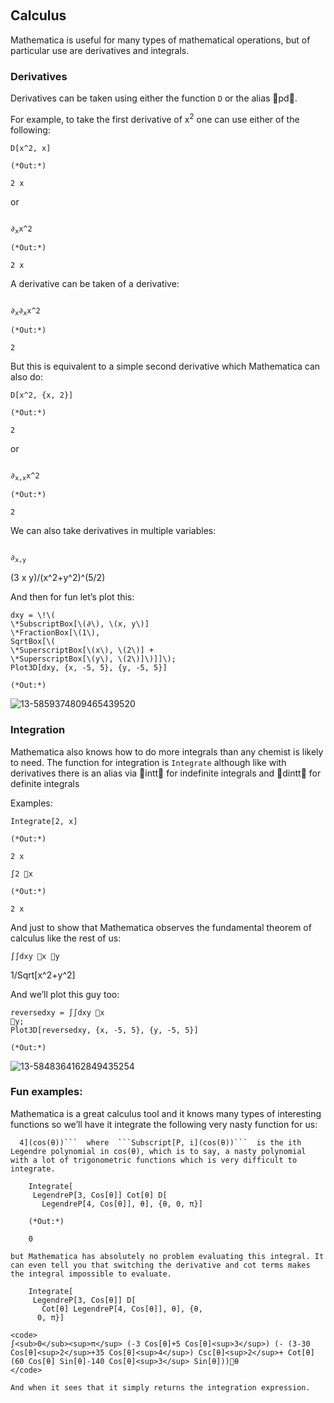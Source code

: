 <a id="calculus" style="width:0;height:0;margin:0;padding:0;">&zwnj;</a>

## Calculus

Mathematica is useful for many types of mathematical operations, but of particular use are derivatives and integrals.

### Derivatives

Derivatives can be taken using either the function  ```D```  or the alias pd.

For example, to take the first derivative of  x<sup>2</sup>  one can use either of the following:

	D[x^2, x]

	(*Out:*)
	
	2 x

or

<code>
∂<sub>x</sub>x^2
</code>

	(*Out:*)
	
	2 x

A derivative can be taken of a derivative:

<code>
∂<sub>x</sub>∂<sub>x</sub>x^2
</code>

	(*Out:*)
	
	2

But this is equivalent to a simple second derivative which Mathematica can also do:

	D[x^2, {x, 2}]

	(*Out:*)
	
	2

or

<code>
∂<sub>x,x</sub>x^2
</code>

	(*Out:*)
	
	2

We can also take derivatives in multiple variables:

<code>
∂<sub>x,y</sub>
</code>

(3 x y)/(x^2+y^2)^(5/2)

And then for fun let’s plot this:

	dxy = \!\(
	\*SubscriptBox[\(∂\), \(x, y\)]
	\*FractionBox[\(1\), 
	SqrtBox[\(
	\*SuperscriptBox[\(x\), \(2\)] + 
	\*SuperscriptBox[\(y\), \(2\)]\)]]\);
	Plot3D[dxy, {x, -5, 5}, {y, -5, 5}]

	(*Out:*)
	
![13-5859374809465439520]({filename}/img/13-5859374809465439520.png)

### Integration

Mathematica also knows how to do more integrals than any chemist is likely to need. The function for integration is  ```Integrate```  although like with derivatives there is an alias via intt for indefinite integrals and dintt for definite integrals

Examples:

	Integrate[2, x]

	(*Out:*)
	
	2 x

	∫2 x

	(*Out:*)
	
	2 x

And just to show that Mathematica observes the fundamental theorem of calculus like the rest of us:

	∫∫dxy x y

1/Sqrt[x^2+y^2]

And we’ll plot this guy too:

	reversedxy = ∫∫dxy x
	y;
	Plot3D[reversedxy, {x, -5, 5}, {y, -5, 5}]

	(*Out:*)
	
![13-5848364162849435254]({filename}/img/13-5848364162849435254.png)

### Fun examples:

Mathematica is a great calculus tool and it knows many types of interesting functions so we’ll have it integrate the following very nasty function for us:

```Subscript[P, 3](cos(θ)) cot(θ) d/dθ Subscript[P, 
  4](cos(θ))```  where  ```Subscript[P, i](cos(θ))```  is the ith Legendre polynomial in cos(θ), which is to say, a nasty polynomial with a lot of trigonometric functions which is very difficult to integrate.

	Integrate[
	 LegendreP[3, Cos[θ]] Cot[θ] D[
	   LegendreP[4, Cos[θ]], θ], {θ, 0, π}]

	(*Out:*)
	
	0

but Mathematica has absolutely no problem evaluating this integral. It can even tell you that switching the derivative and cot terms makes the integral impossible to evaluate.

	Integrate[
	 LegendreP[3, Cos[θ]] D[
	   Cot[θ] LegendreP[4, Cos[θ]], θ], {θ, 
	  0, π}]

<code>
∫<sub>0</sub><sup>π</sup> (-3 Cos[θ]+5 Cos[θ]<sup>3</sup>) (- (3-30 Cos[θ]<sup>2</sup>+35 Cos[θ]<sup>4</sup>) Csc[θ]<sup>2</sup>+ Cot[θ] (60 Cos[θ] Sin[θ]-140 Cos[θ]<sup>3</sup> Sin[θ]))θ
</code>

And when it sees that it simply returns the integration expression.